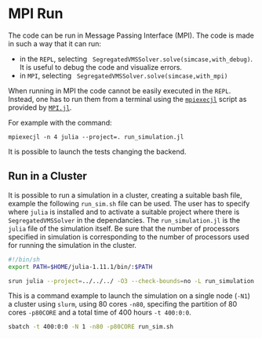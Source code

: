 # MPI Run
The code can be run in Message Passing Interface (MPI). 
The code is made in such a way that it can run:
 - in the `REPL`, selecting ` SegregatedVMSSolver.solve(simcase,with_debug)`. It is useful to debug the code and visualize errors.
 - in `MPI`, selecting ` SegregatedVMSSolver.solve(simcase,with_mpi)`

 When running in MPI the code cannot be easily executed in the `REPL`. Instead, one has to run them from a terminal using the [`mpiexecjl`](https://juliaparallel.org/MPI.jl/stable/configuration/#Julia-wrapper-for-mpiexec) script as provided by [`MPI.jl`](https://github.com/JuliaParallel/MPI.jl). 

For example with the command: 

 `mpiexecjl -n 4 julia --project=. run_simulation.jl`

It is possible to launch the tests changing the backend.

## Run in a Cluster
It is possible to run a simulation in a cluster, creating a suitable bash file, example the following `run_sim.sh` file can be used.
The user has to specify where `julia` is installed and to activate a suitable project where there is `SegregatedVMSSolver` in the dependancies. The `run_simulation.jl` is the `julia` file of the simulation itself. Be sure that the number of processors specified in simulation is corresponding to the number of processors used for running the simulation in the cluster.

```bash
#!/bin/sh
export PATH=$HOME/julia-1.11.1/bin/:$PATH

srun julia --project=../../../ -O3 --check-bounds=no -L run_simulation.jl
```

This is a command example to launch the simulation on a single node (`-N1`) a cluster using `slurm`, using 80 cores `-n80`, specifing the partition of 80 cores `-p80CORE` and a total time of 400 hours `-t 400:0:0`.
```bash
sbatch -t 400:0:0 -N 1 -n80 -p80CORE run_sim.sh
```